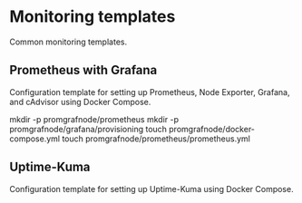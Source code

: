 # Monitoring templates
Common monitoring templates. 

 ## Prometheus with Grafana
 Configuration template for setting up Prometheus, Node Exporter, Grafana, and cAdvisor using Docker Compose.
 
 
 mkdir -p promgrafnode/prometheus
 mkdir -p promgrafnode/grafana/provisioning
 touch promgrafnode/docker-compose.yml
 touch promgrafnode/prometheus/prometheus.yml
 
 
 ## Uptime-Kuma
 Configuration template for setting up Uptime-Kuma using Docker Compose.
